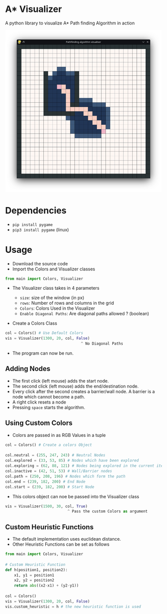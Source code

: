 
# A* Visualizer
A python library to visualize A* Path finding Algorithm in action



![Image](https://raw.githubusercontent.com/karthik-saiharsh/A-star-visualiser/refs/heads/main/demo.png)

# Dependencies
- `pip install pygame`
- `pip3 install pygame` (linux)

# Usage

- Download the source code
- Import the Colors and Visualizer classes

```python
from main import Colors, Visualizer
```

- The Visualizer class takes in 4 parameters
    - `size`: size of the window (in px)
    - `rows`: Number of rows and columns in the grid
    - `Colors`: Colors Used in the Visualizer
    - `Enable Diagonal Paths`: Are diagonal paths allowed ? (boolean)



- Create a Colors Class
```python
col = Colors() # Use Default Colors
vis = Visualizer(1300, 20, col, False)
                                  ^ No Diagonal Paths
```
- The program can now be run.


## Adding Nodes
- The first click (left mouse) adds the start node.
- The second click (left mouse) adds the end/destination node.
- Every click after the second creates a barrier/wall node. A barrier is a node which cannot become a path.
- A right click resets a node
- Pressing `space` starts the algorithm.


## Using Custom Colors
- Colors are passed in as RGB Values in a tuple
```python
col = Colors() # Create a colors Object

col.neutral = (255, 247, 243) # Neutral Nodes
col.explored = (33, 53, 85) # Nodes which have been explored 
col.exploring = (62, 88, 121) # Nodes being explored in the current iteration
col.inactive = (42, 51, 53) # Wall/Barrier nodes
col.path = (250, 208, 196) # Nodes which form the path
col.end = (239, 182, 200) # End Node
col.start = (239, 182, 200) # Start Node


```
- This colors object can noe be passed into the Visualizer class

```python
vis = Visualizer(1500, 30, col, True)
                            ^ Pass the custom Colors as argument
```


## Custom Heuristic Functions
- The default implementation uses euclidean distance.
- Other Heuristic Functions can be set as follows

```python
from main import Colors, Visualizer

# Custom Heuristic Function
def h(position1, position2):
    x1, y1 = position1
    x2, y2 = position2
    return abs((x2-x1) + (y2-y1))

col = Colors()
vis = Visualizer(1300, 20, col, False)
vis.custom_heuristic = h # the new heuristic function is used
```
